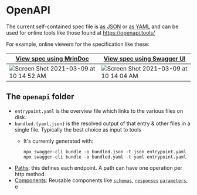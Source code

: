 # OpenAPI

The current self-contained spec file is [as JSON](https://raw.githubusercontent.com/elastic/kibana/master/x-pack/plugins/fleet/common/openapi/bundled.json) or [as YAML](https://raw.githubusercontent.com/elastic/kibana/master/x-pack/plugins/fleet/common/openapi/bundled.yaml) and can be used for online tools like those found at https://openapi.tools/

For example, online viewers for the specification like these:

| <a href="https://mrin9.github.io/OpenAPI-Viewer/#/load/https%3A%2F%2Fraw.githubusercontent.com%2Felastic%2Fkibana%2Fmaster%2Fx-pack%2Fplugins%2Ffleet%2Fcommon%2Fopenapi%2Fbundled.json">View spec using MrinDoc</a>  |  <a href="https://petstore.swagger.io/?url=https://raw.githubusercontent.com/elastic/kibana/master/x-pack/plugins/fleet/common/openapi/bundled.json">View spec using Swagger UI</a> |
|----|----|
| <img alt="Screen Shot 2021-03-09 at 10 14 52 AM" src="https://user-images.githubusercontent.com/57655/110493024-8944dd80-80c0-11eb-97b2-0666fcca3b09.png">  | <img alt="Screen Shot 2021-03-09 at 10 14 04 AM" src="https://user-images.githubusercontent.com/57655/110493019-88ac4700-80c0-11eb-982b-d5d352143003.png"> |


## The `openapi` folder

* `entrypoint.yaml` is the overview file which links to the various files on disk.
* `bundled.{yaml,json}` is the resolved output of that entry & other files in a single file. Typically the best choice as input to tools
  * It's currently generated with:

    ```
    npx swagger-cli bundle -o bundled.json -t json entrypoint.yaml
    npx swagger-cli bundle -o bundled.yaml -t yaml entrypoint.yaml
    ```
* [Paths](paths/README.md): this defines each endpoint.  A path can have one operation per http method.
* [Components](components/README.md): Reusable components like [`schemas`](https://github.com/OAI/OpenAPI-Specification/blob/master/versions/3.0.2.md#schemaObject),
  [`responses`](https://github.com/OAI/OpenAPI-Specification/blob/master/versions/3.0.2.md#responseObject)
  [`parameters`](https://github.com/OAI/OpenAPI-Specification/blob/master/versions/3.0.2.md#parameterObject), e
